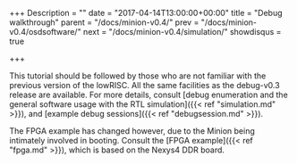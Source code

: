 +++
Description = ""
date = "2017-04-14T13:00:00+00:00"
title = "Debug walkthrough"
parent = "/docs/minion-v0.4/"
prev = "/docs/minion-v0.4/osdsoftware/"
next = "/docs/minion-v0.4/simulation/"
showdisqus = true

+++

This tutorial should be followed by those who are not familiar with the previous
version of the lowRISC. All the same facilities as the debug-v0.3 release are available.
For more details, consult [debug enumeration and the general software usage with the RTL simulation]({{<
ref "simulation.md" >}}), and [example debug sessions]({{< ref "debugsession.md" >}}).

The FPGA example has changed however, due to the Minion being intimately involved in booting.
Consult the [FPGA example]({{< ref "fpga.md" >}}), which is based on the Nexys4 DDR board.
